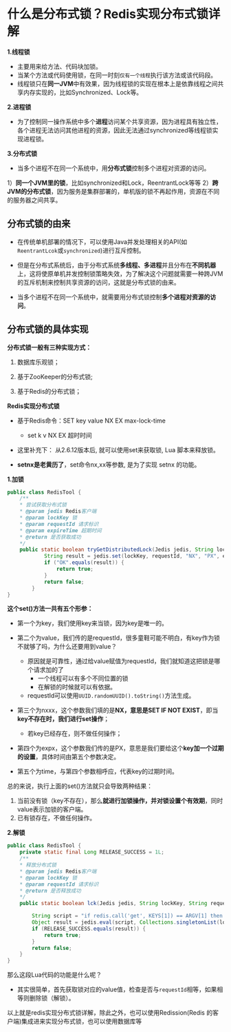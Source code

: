 # 什么是分布式锁？Redis实现分布式锁详解

**1.线程锁**

- 主要用来给方法、代码块加锁。
- 当某个方法或代码使用锁，在同一时刻`仅有一个线程`执行该方法或该代码段。
- 线程锁只在**同一JVM**中有效果，因为线程锁的实现在根本上是依靠线程之间共享内存实现的，比如Synchronized、Lock等。

**2.进程锁**

- 为了控制同一操作系统中多个**进程**访问某个共享资源，因为进程具有独立性，各个进程无法访问其他进程的资源，因此无法通过synchronized等线程锁实现进程锁。

**3.分布式锁**

- 当多个进程不在同一个系统中，用**分布式锁**控制多个进程对资源的访问。



1）**同一个JVM里的锁**，比如synchronized和Lock，ReentrantLock等等
2）**跨JVM的分布式锁**，因为服务是集群部署的，单机版的锁不再起作用，资源在不同的服务器之间共享。

## **分布式锁的由来**

- 在传统单机部署的情况下，可以使用Java并发处理相关的API(如`ReentrantLcok`或`synchronized`)进行互斥控制。

- 但是在分布式系统后，由于分布式系统**多线程、多进程**并且分布在**不同机器**上，这将使原单机并发控制锁策略失效，为了解决这个问题就需要一种跨JVM的互斥机制来控制共享资源的访问，这就是分布式锁的由来。

- 当多个进程不在同一个系统中，就需要用分布式锁控制**多个进程对资源的访问**。

## **分布式锁的具体实现**

**分布式锁一般有三种实现方式：**

1. 数据库乐观锁；

2. 基于ZooKeeper的分布式锁;
3. 基于Redis的分布式锁；

**Redis实现分布式锁**

- 基于Redis命令：SET key value NX EX max-lock-time
  - set k v NX EX 超时时间

- 这里补充下： 从2.6.12版本后, 就可以使用set来获取锁, Lua 脚本来释放锁。
- **setnx是老黄历了**，set命令nx,xx等参数, 是为了实现 setnx 的功能。

**1.加锁**

```Java
public class RedisTool {
    /**
    * 尝试获取分布式锁
    * @param jedis Redis客户端
    * @param lockKey 锁
    * @param requestId 请求标识
    * @param expireTime 超期时间
    * @return 是否获取成功
    */
    public static boolean tryGetDistributedLock(Jedis jedis, String lockKey, String requestId, int expireTime) {
        	String result = jedis.set(lockKey, requestId, "NX", "PX", expireTime);
            if ("OK".equals(result)) {
                return true;
            }
            return false;
        }
}
```

**这个set()方法一共有五个形参：**

- 第一个为key，我们使用key来当锁，因为key是唯一的。

- 第二个为value，我们传的是requestId，很多童鞋可能不明白，有key作为锁不就够了吗，为什么还要用到value？
  - 原因就是可靠性，通过给value赋值为requestId，我们就知道这把锁是哪个请求加的了
    - 一个线程可以有多个不同位置的锁
    - 在解锁的时候就可以有依据。
  - requestId可以使用`UUID.randomUUID().toString()`方法生成。

- 第三个为nxxx，这个参数我们填的是**NX，意思是SET IF NOT EXIST**，即当**key不存在时，我们进行set操作**；
  - 若key已经存在，则不做任何操作；

- 第四个为expx，这个参数我们传的是PX，意思是我们要给这个**key加一个过期的设置**，具体时间由第五个参数决定。

- 第五个为time，与第四个参数相呼应，代表key的过期时间。

总的来说，执行上面的set()方法就只会导致两种结果：

1. 当前没有锁（key不存在），那么**就进行加锁操作，并对锁设置个有效期**，同时value表示加锁的客户端。
2.  已有锁存在，不做任何操作。

**2.解锁**

```JAVA
public class RedisTool {
    private static final Long RELEASE_SUCCESS = 1L;
    /**
    * 释放分布式锁
    * @param jedis Redis客户端
    * @param lockKey 锁
    * @param requestId 请求标识
    * @return 是否释放成功
    */
    public static boolean lck(Jedis jedis, String lockKey, String requestId) {

    	String script = "if redis.call('get', KEYS[1]) == ARGV[1] then return redis.call('del', KEYS[1]) else return 0 end";
        Object result = jedis.eval(script, Collections.singletonList(lockKey),Collections.singletonList(requestId));
        if (RELEASE_SUCCESS.equals(result)) {
            return true;
        }
        return false;
    }
}
```

那么这段Lua代码的功能是什么呢？

- 其实很简单，首先获取锁对应的value值，检查是否与`requestId`相等，如果相等则删除锁（解锁）。

以上就是redis实现分布式锁详解，除此之外，也可以使用Redission(Redis 的客户端)集成进来实现分布式锁，也可以使用数据库等